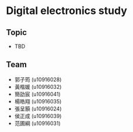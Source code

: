 # Digital electronics study
## Topic
- TBD
## Team
* 郭子筠 (u10916028)
* 黃楷媛 (u10916032)
* 簡劭宸 (u10916041)
* 楊皓翔 (u10916035)
* 張呈顥 (u10916024)
* 侯正成 (u10916039)
* 范圃綱 (u10916031)
